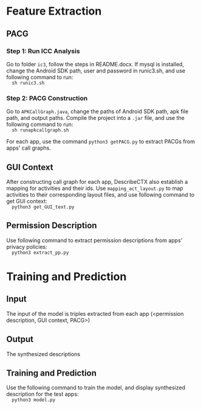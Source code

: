 # Feature Extraction
## PACG
### Step 1: Run ICC Analysis
Go to folder `ic3`, follow the steps in README.docx. If mysql is installed, change the Android SDK path, user and password in runic3.sh, and use following command to run:  
`  sh runic3.sh`
### Step 2: PACG Construction
Go to `APKCallGraph.java`, change the paths of Android SDK path, apk file path, and output paths. Compile the project into a `.jar` file, and use the following command to run:  
`  sh runapkcallgraph.sh`

For each app, use the command `python3 getPACG.py` to extract PACGs from apps' call graphs.
## GUI Context
After constructing call graph for each app, DescribeCTX also establish a mapping for activities and their ids. Use `mapping_act_layout.py` to map activities to their corresponding layout files, and use following command to get GUI context:  
`  python3 get_GUI_text.py`
## Permission Description
Use following command to extract permission descriptions from apps' privacy policies:  
`  python3 extract_pp.py`
# Training and Prediction
## Input
The input of the model is triples extracted from each app (<permission description, GUI context, PACG>)
## Output
The synthesized descriptions
## Training and Prediction
Use the following command to train the model, and display synthesized description for the test apps:  
`  python3 model.py`
